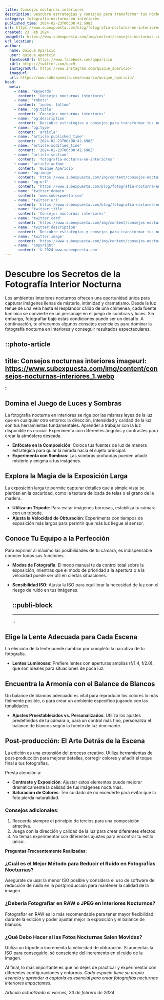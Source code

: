 ```yaml
---
title: Consejos nocturnas interiores
description: Descubre estrategias y consejos para transformar tus noches en casa. Aprovecha al máximo tus espacios con creatividad y confort.
category: fotografia-nocturna-en-interiores
published_time: 2024-02-23T00:08:42.698Z
url: https://www.subexpuesta.com/blog/fotografia-nocturna-en-interiores/consejos-nocturnas-interiores
created: 23 Feb 2024
imageUrl: https://www.subexpuesta.com/img/content/consejos-nocturnas-interiores_1.webp
url_location:
author:
  name: Quique Aparicio
  user: quique_aparicio
  facebookUrl: https://www.facebook.com/qaparicio
  xUrl: https://twitter.com/eac9
  instagramUrl: https://www.instagram.com/quique_aparicio/
  imageUrl: 
  url: https://www.subexpuesta.com/usuario/quique_aparicio/
head:
  meta:
    - name: 'keywords'
      content: 'Consejos nocturnas interiores'
    - name: 'robots'
      content: 'index, follow'
    - name: 'og:title'
      content: 'Consejos nocturnas interiores'
    - name: 'og:description'
      content: 'Descubre estrategias y consejos para transformar tus noches en casa. Aprovecha al máximo tus espacios con creatividad y confort.'
    - name: 'og:type'
      content: 'article'
    - name: 'article:published_time'
      content: '2024-02-23T00:08:42.698Z'
    - name: 'article:modified_time'
      content: '2024-02-23T00:08:42.698Z'
    - name: 'article:section'
      content: 'fotografia-nocturna-en-interiores'
    - name: 'article:author'
      content: 'Quique Aparicio'
    - name: 'og:image'
      content: 'https://www.subexpuesta.com/img/content/consejos-nocturnas-interiores_1.webp'
    - name: 'og:url'
      content: 'https://www.subexpuesta.com/blog/fotografia-nocturna-en-interiores/consejos-nocturnas-interiores'
    - name: 'twitter:domain'
      content: 'www.subexpuesta.com'
    - name: 'twitter:url'
      content: 'https://www.subexpuesta.com/blog/fotografia-nocturna-en-interiores/consejos-nocturnas-interiores'
    - name: 'twitter:title'
      content: 'Consejos nocturnas interiores'
    - name: 'twitter:card'
      content: 'https://www.subexpuesta.com/img/content/consejos-nocturnas-interiores_1.webp'
    - name: 'twitter:description'
      content: 'Descubre estrategias y consejos para transformar tus noches en casa. Aprovecha al máximo tus espacios con creatividad y confort.'
    - name: 'twitter:image'
      content: 'https://www.subexpuesta.com/img/content/consejos-nocturnas-interiores_1.webp'
    - name: 'copyright'
      content: '© 2024 www.subexpuesta.com'
---
```

# Descubre los Secretos de la Fotografía Interior Nocturna

Los ambientes interiores nocturnos ofrecen una oportunidad única para capturar imágenes llenas de misterio, intimidad y dramatismo. Desde la luz tenue de una vela hasta el resplandor cálido de una chimenea, cada fuente lumínica se convierte en un personaje en el juego de sombras y luces. Sin embargo, fotografiar bajo estas condiciones puede ser un desafío. A continuación, te ofrecemos algunos consejos esenciales para dominar la fotografía nocturna en interiores y conseguir resultados espectaculares.


::photo-article
---
title: Consejos nocturnas interiores
imageurl: https://www.subexpuesta.com/img/content/consejos-nocturnas-interiores_1.webp
---
::


## Domina el Juego de Luces y Sombras

La fotografía nocturna en interiores se rige por las mismas leyes de la luz que en cualquier otro entorno: la dirección, intensidad y calidad de la luz son tus herramientas fundamentales. Aprender a trabajar con la luz disponible es crucial. Experimenta con diferentes ángulos y contrastes para crear la atmósfera deseada.

- **Enfócate en la Composición**: Coloca tus fuentes de luz de manera estratégica para guiar la mirada hacia el sujeto principal.
- **Experimenta con Sombras**: Las sombras profundas pueden añadir misterio y enigma a tus imágenes.
  
## Explora la Magia de la Exposición Larga

La exposición larga te permite capturar detalles que a simple vista se pierden en la oscuridad, como la textura delicada de telas o el grano de la madera.

- **Utiliza un Trípode**: Para evitar imágenes borrosas, estabiliza tu cámara con un trípode.
- **Ajusta la Velocidad de Obturación**: Experimenta con tiempos de exposición más largos para permitir que más luz llegue al sensor.

## Conoce Tu Equipo a la Perfección

Para exprimir al máximo las posibilidades de tu cámara, es indispensable conocer todas sus funciones.

- **Modos de Fotografía**: El modo manual te da control total sobre la exposición, mientras que el modo de prioridad a la apertura o a la velocidad puede ser útil en ciertas situaciones.
- **Sensibilidad ISO**: Ajusta la ISO para equilibrar la necesidad de luz con el riesgo de ruido en tus imágenes.


  ::publi-block
  ---
  ---
  ::
  
  
## Elige la Lente Adecuada para Cada Escena

La elección de la lente puede cambiar por completo la narrativa de tu fotografía.

- **Lentes Luminosas**: Prefiere lentes con aperturas amplias (f/1.4, f/2.0), que son ideales para situaciones de poca luz.
  
## Encuentra la Armonía con el Balance de Blancos

Un balance de blancos adecuado es vital para reproducir los colores lo más fielmente posible, o para crear un ambiente específico jugando con las tonalidades.

- **Ajustes Preestablecidos vs. Personalizados**: Utiliza los ajustes predefinidos de tu cámara o, para un control más fino, personaliza el balance de blancos según la fuente de luz dominante.
  
## Post-producción: El Arte Detrás de la Escena

La edición es una extensión del proceso creativo. Utiliza herramientas de post-producción para mejorar detalles, corregir colores y añadir el toque final a tus fotografías.

Presta atención a:
 
- **Contraste y Exposición**: Ajustar estos elementos puede mejorar dramáticamente la calidad de tus imágenes nocturnas.
- **Saturación de Colores**: Ten cuidado de no excederte para evitar que la foto pierda naturalidad.

### Consejos adicionales:

1. Recuerda siempre el principio de tercios para una composición atractiva.
2. Juega con la dirección y calidad de la luz para crear diferentes efectos.
3. No temas experimentar con diferentes ajustes para encontrar tu estilo único.

**Preguntas Frecuentemente Realizadas:**

### ¿Cuál es el Mejor Método para Reducir el Ruido en Fotografías Nocturnas?

Asegúrate de usar la menor ISO posible y considera el uso de software de reducción de ruido en la postproducción para mantener la calidad de la imagen.

### ¿Debería Fotografiar en RAW o JPEG en Interiores Nocturnos?

Fotografiar en RAW es lo más recomendable para tener mayor flexibilidad durante la edición y poder ajustar mejor la exposición y el balance de blancos.

### ¿Qué Debo Hacer si las Fotos Nocturnas Salen Movidas?

Utiliza un trípode o incrementa la velocidad de obturación. Si aumentas la ISO para conseguirlo, sé consciente del incremento en el ruido de la imagen.

Al final, lo más importante es que no dejes de practicar y experimentar con diferentes configuraciones y entornos. *Cada espacio tiene su propia esencia y aprender a captarla es esencial para crear fotografías nocturnas interiores impactantes.*

_Artículo actualizado el viernes, 23 de febrero de 2024_